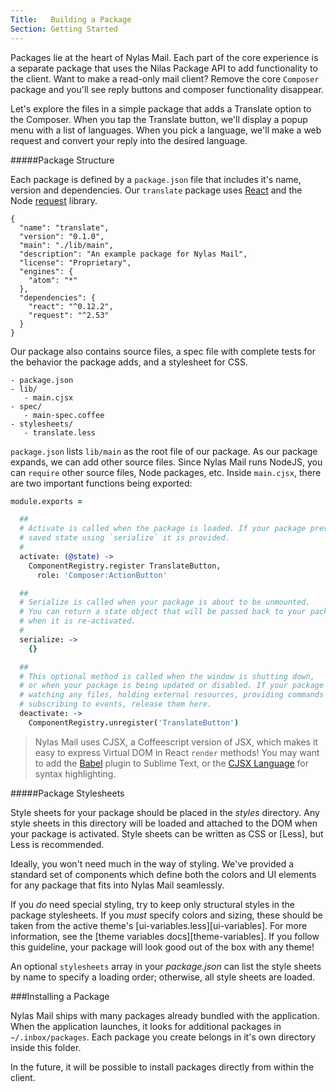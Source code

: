 ```yaml
---
Title:   Building a Package
Section: Getting Started
---
```


Packages lie at the heart of Nylas Mail. Each part of the core experience is a separate package that uses the Nilas Package API to add functionality to the client. Want to make a read-only mail client? Remove the core `Composer` package and you'll see reply buttons and composer functionality disappear.

Let's explore the files in a simple package that adds a Translate option to the Composer. When you tap the Translate button, we'll display a popup menu with a list of languages. When you pick a language, we'll make a web request and convert your reply into the desired language.

#####Package Structure

Each package is defined by a `package.json` file that includes it's name, version and dependencies. Our `translate` package uses [React](https://facebook.github.io/react/) and the Node [request](https://github.com/request/request) library.

```
{
  "name": "translate",
  "version": "0.1.0",
  "main": "./lib/main",
  "description": "An example package for Nylas Mail",
  "license": "Proprietary",
  "engines": {
    "atom": "*"
  },
  "dependencies": {
    "react": "^0.12.2",
    "request": "^2.53"
  }
}

```

Our package also contains source files, a spec file with complete tests for the behavior the package adds, and a stylesheet for CSS.

```
- package.json
- lib/
   - main.cjsx
- spec/
   - main-spec.coffee
- stylesheets/
   - translate.less
```

`package.json` lists `lib/main` as the root file of our package. As our package expands, we can add other source files. Since Nylas Mail runs NodeJS, you can `require` other source files, Node packages, etc. Inside `main.cjsx`, there are two important functions being exported:

```coffee
module.exports =

  ##
  # Activate is called when the package is loaded. If your package previously
  # saved state using `serialize` it is provided.
  #
  activate: (@state) ->
    ComponentRegistry.register TranslateButton,
      role: 'Composer:ActionButton'

  ##
  # Serialize is called when your package is about to be unmounted.
  # You can return a state object that will be passed back to your package
  # when it is re-activated.
  #
  serialize: ->
  	{}

  ##
  # This optional method is called when the window is shutting down,
  # or when your package is being updated or disabled. If your package is
  # watching any files, holding external resources, providing commands or
  # subscribing to events, release them here.
  deactivate: ->
    ComponentRegistry.unregister('TranslateButton')
```


> Nylas Mail uses CJSX, a Coffeescript version of JSX, which makes it easy to express Virtual DOM in React `render` methods! You may want to add the [Babel](https://github.com/babel/babel-sublime) plugin to Sublime Text, or the [CJSX Language](https://atom.io/packages/language-cjsx) for syntax highlighting.


#####Package Stylesheets

Style sheets for your package should be placed in the _styles_ directory.
Any style sheets in this directory will be loaded and attached to the DOM when
your package is activated. Style sheets can be written as CSS or [Less], but
Less is recommended.

Ideally, you won't need much in the way of styling. We've provided a standard
set of components which define both the colors and UI elements for any package
that fits into Nylas Mail seamlessly.

If you _do_ need special styling, try to keep only structural styles in the
package stylesheets. If you _must_ specify colors and sizing, these should be
taken from the active theme's [ui-variables.less][ui-variables]. For more
information, see the [theme variables docs][theme-variables]. If you follow this
guideline, your package will look good out of the box with any theme!

An optional `stylesheets` array in your _package.json_ can list the style sheets
by name to specify a loading order; otherwise, all style sheets are loaded.

###Installing a Package

Nylas Mail ships with many packages already bundled with the application. When the application launches, it looks for additional packages in `~/.inbox/packages`. Each package you create belongs in it's own directory inside this folder.

In the future, it will be possible to install packages directly from within the client.
